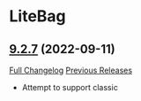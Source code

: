# LiteBag

## [9.2.7](https://github.com/xod-wow/LiteBag/tree/9.2.7) (2022-09-11)
[Full Changelog](https://github.com/xod-wow/LiteBag/compare/9.2.6...9.2.7) [Previous Releases](https://github.com/xod-wow/LiteBag/releases)

- Attempt to support classic  
